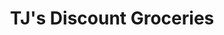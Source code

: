 ---
title: "TJ's Discount Groceries"
url: /port-bolivar/tjs-discount-groceries/
shop: Lebensmittel
---